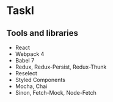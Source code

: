 # Taskl

## Tools and libraries

- React
- Webpack 4
- Babel 7
- Redux, Redux-Persist, Redux-Thunk
- Reselect
- Styled Components
- Mocha, Chai
- Sinon, Fetch-Mock, Node-Fetch
